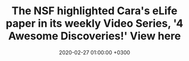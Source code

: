 ---
layout: post
title: The NSF highlighted Cara's eLife paper in its weekly Video Series, '4 Awesome Discoveries!' View here
date: 2020-02-27 01:00:00 +0300
description: (optional)
img: bat_cell_model.png # Add image post (optional)
tags: [bats, zoonosis, COVID-19] # add tag
link: https://www.youtube.com/watch?v=y5_g_pjf0eE&feature=youtu.be
sitemap: false
---